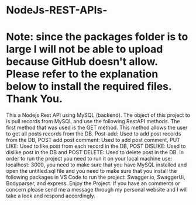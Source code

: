 # NodeJs-REST-APIs-
# Note: since the packages folder is to large I will not be able to upload because GitHub doesn't allow. Please refer to the explanation below to install the required files. Thank You.
This a Nodejs Rest API using MySQL (backend). The object of this project to is pull records from MySQL and use the following RestAPI methods. The first method that was used is the GET method. This method allows the user to get all posts records from the DB. Post-add: Used to add post records from the DB, POST add post comment: Used to add post comment, PUT LIKE: Used to like post from each record in the DB, POST DISLIKE: Used to dislike post in the DB and POST DELETE: Used to delete post in the DB. In order to run the project you need to run it on your local machine use: localhost: 3000, you need to make sure that you have MySQL installed and open the untitled.sql file and you need to make sure that you install the following packages in VS Code to run the project: Swagger.io, SwaggerUi, Bodyparser, and express. Enjoy the Project. If you have an comments or concern please send me a message through my personal website and I will take a look and respond accordingly. 
